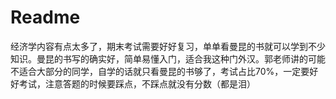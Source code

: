 # Readme

经济学内容有点太多了，期末考试需要好好复习，单单看曼昆的书就可以学到不少知识。曼昆的书写的确实好，简单易懂入门，适合我这种门外汉。郭老师讲的可能不适合大部分的同学，自学的话就只看曼昆的书够了，考试占比70%，一定要好好考试，注意答题的时候要踩点，不踩点就没有分数（都是泪）